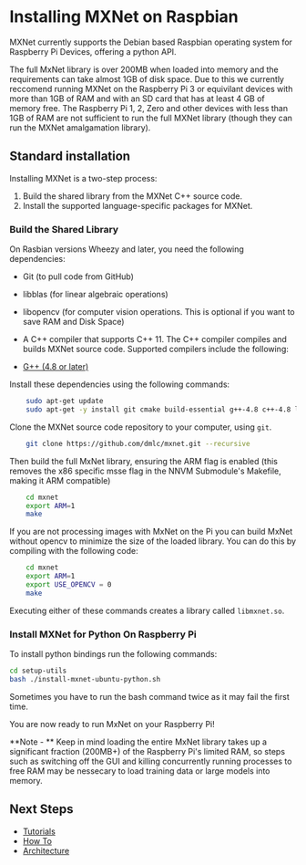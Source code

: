 # Installing MXNet on Raspbian
MXNet currently supports the Debian based Raspbian operating system for Raspberry Pi Devices, offering a python API. 

The full MxNet library is over 200MB when loaded into memory and the requirements can take almost 1GB of disk space. Due to this we currently reccomend running MXNet on the Raspberry Pi 3 or equivilant devices with more than 1GB of RAM and with an SD card that has at least 4 GB of memory free. The Raspberry Pi 1, 2, Zero and other devices with less than 1GB of RAM are not sufficient to run the full MXNet library (though they can run the MXNet amalgamation library). 

## Standard installation

Installing MXNet is a two-step process:

1. Build the shared library from the MXNet C++ source code.
2. Install the supported language-specific packages for MXNet.

### Build the Shared Library

On Rasbian versions Wheezy and later, you need the following dependencies:

- Git (to pull code from GitHub)

- libblas (for linear algebraic operations)

- libopencv (for computer vision operations. This is optional if you want to save RAM and Disk Space)

- A C++ compiler that supports C++ 11. The C++ compiler compiles and builds MXNet source code. Supported compilers include the following:

- [G++ (4.8 or later)](https://gcc.gnu.org/gcc-4.8/)

Install these dependencies using the following commands:

```bash
    sudo apt-get update
    sudo apt-get -y install git cmake build-essential g++-4.8 c++-4.8 liblapack* libblas* libopencv*
```

Clone the MXNet source code repository to your computer, using ```git```.
```bash
    git clone https://github.com/dmlc/mxnet.git --recursive
```

Then build the full MxNet library, ensuring the ARM flag is enabled (this removes the x86 specific msse flag in the NNVM Submodule's Makefile, making it ARM compatible)
```bash
    cd mxnet
    export ARM=1
    make
```

If you are not processing images with MxNet on the Pi you can build MxNet without opencv to minimize the size of the loaded library. You can do this by compiling with the following code:
```bash
    cd mxnet
    export ARM=1
    export USE_OPENCV = 0
    make
```

Executing either of these commands creates a library called ```libmxnet.so```.

### Install MXNet for Python On Raspberry Pi

To install python bindings run the following commands:

```bash
cd setup-utils
bash ./install-mxnet-ubuntu-python.sh
```

Sometimes you have to run the bash command twice as it may fail the first time.

You are now ready to run MxNet on your Raspberry Pi! 

**Note - ** Keep in mind loading the entire MxNet library takes up a significant fraction (200MB+) of the Raspberry Pi's limited RAM, so steps such as switching off the GUI and killing concurrently running processes to free RAM may be nessecary to load training data or large models into memory.


## Next Steps

* [Tutorials](http://mxnet.io/tutorials/index.html)
* [How To](http://mxnet.io/how_to/index.html)
* [Architecture](http://mxnet.io/architecture/index.html)
